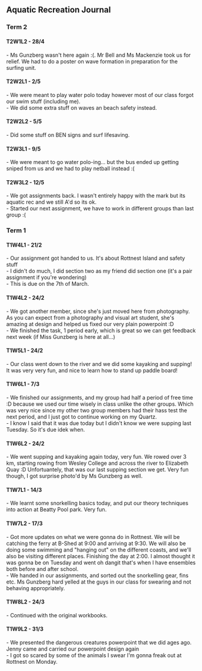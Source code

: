<head>
  <title>Aquatic Rec Journal</title>
</head>
<body>
  <h2>Aquatic Recreation Journal</h2>
  <h3>Term 2</h3>
  <h4>T2W1L2 - 28/4</h4>
  <p>- Ms Gunzberg wasn't here again :(. Mr Bell and Ms Mackenzie took us for relief. We had to do a poster on wave formation in preparation for the surfing unit.</p>
  <h4>T2W2L1 - 2/5</h4>
  <p>- We were meant to play water polo today however most of our class forgot our swim stuff (including me).<br>- We did some extra stuff on waves an beach safety instead.</p>
  <h4>T2W2L2 - 5/5</h4>
  <p>- Did some stuff on BEN signs and surf lifesaving.</p>
  <h4>T2W3L1 - 9/5</h4>
  <p>- We were meant to go water polo-ing... but the bus ended up getting sniped from us and we had to play netball instead :(</p>
  <h4>T2W3L2 - 12/5</h4>
  <p>- We got assignments back. I wasn't entirely happy with the mark but its aquatic rec and we still A'd so its ok.<br>- Started our next assignment, we have to work in different groups than last group :(</p>








  <h3>Term 1</h3>
  <h4>T1W4L1 - 21/2</h4>
  <p>- Our assignment got handed to us. It's about Rottnest Island and safety stuff<br>- I didn't do much, I did section two as my friend did section one (it's a pair assignment if you're wondering)<br>- This is due on the 7th of March.</p>
  <h4>T1W4L2 - 24/2</h4>
  <p>- We got another member, since she's just moved here from photography. As you can expect from a photography and visual art student, she's amazing at design and helped us fixed our very plain powerpoint :D<br>- We finished the task, 1 period early, which is great so we can get feedback next week (if Miss Gunzberg is here at all...)</p>
  <h4>T1W5L1 - 24/2</h4>
  <p>- Our class went down to the river and we did some kayaking and supping! It was very very fun, and nice to learn how to stand up paddle board!</p>
  <h4>T1W6L1 - 7/3</h4>
  <p>- We finished our assignments, and my group had half a period of free time :D because we used our time wisely in class unlike the other groups. Which was very nice since my other two group members had their hass test the next period, and I just got to continue working on my Quartz.<br>- I know I said that it was due today but I didn't know we were supping last Tuesday. So it's due idek when.</p>
  <h4>T1W6L2 - 24/2</h4>
  <p>- We went supping and kayaking again today, very fun. We rowed over 3 km, starting rowing from Wesley College and across the river to Elizabeth Quay :D Unfortuantely, that was our last supping section we get. Very fun though, I got surprise photo'd by Ms Gunzberg as well.</p>
  <h4>T1W7L1 - 14/3</h4>
  <p>- We learnt some snorkelling basics today, and put our theory techniques into action at Beatty Pool park. Very fun.</p>
  <h4>T1W7L2 - 17/3</h4>
  <p>- Got more updates on what we were gonna do in Rottnest. We will be catching the ferry at B-Shed at 9:00 and arriving at 9:30. We will also be doing some swimming and "hanging out" on the different coasts, and we'll also be visiting different places. Finishing the day at 2:00. I almost thought it was gonna be on Tuesday and went oh dangit that's when I have ensembles both before and after school.<br>- We handed in our assignments, and sorted out the snorkelling gear, fins etc. Ms Gunzberg hard yelled at the guys in our class for swearing and not behaving appropriately.</p>
  <h4>T1W8L2 - 24/3</h4>
  <p>- Continued with the original workbooks.</p>
  <h4>T1W9L2 - 31/3</h4>
  <p>- We presented the dangerous creatures powerpoint that we did ages ago. Jenny came and carried our powerpoint design again<br>- I got so scared by some of the animals I swear I'm gonna freak out at Rottnest on Monday.</p>
</body>